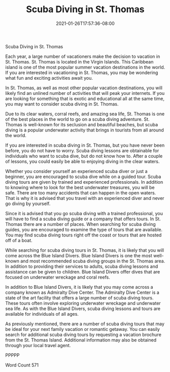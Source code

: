 ﻿---
title: "Scuba Diving in St. Thomas"
date: 2021-01-26T17:57:36-08:00
description: "St. Thomas Vacations Tips for Web Success"
featured_image: "/images/St. Thomas Vacations.jpg"
tags: ["St. Thomas Vacations"]
---

Scuba Diving in St. Thomas

Each year, a large number of vacationers make the decision to vacation in St. Thomas.  St. Thomas is located in the Virgin Islands. This Caribbean island is one of the most popular summer vacation destinations in the world. If you are interested in vacationing in St. Thomas, you may be wondering what fun and exciting activities await you.

In St. Thomas, as well as most other popular vacation destinations, you will likely find an unlined number of activities that will peak your internets.  If you are looking for something that is exotic and educational all at the same time, you may want to consider scuba diving in St. Thomas.

Due to its clear waters, corral reefs, and amazing sea life, St. Thomas is one of the best places in the world to go on a scuba diving adventure. St. Thomas is well-known for its seclusion and beautiful beaches, but scuba diving is a popular underwater activity that brings in tourists from all around the world.  

If you are interested in scuba diving in St. Thomas, but you have never been before, you do not have to worry.  Scuba diving lessons are obtainable for individuals who want to scuba dive, but do not know how to. After a couple of lessons, you could easily be able to enjoying diving in the clear waters.  

Whether you consider yourself an experienced scuba diver or just a beginner, you are encouraged to scuba dive while on a guided tour.  Scuba diving tours are given by trained and experienced professionals.  In addition to knowing where to look for the best underwater treasures, you will be safe. There are too many accidents that can happen in the open waters. That is why it is advised that you travel with an experienced diver and never go diving by yourself.

Since it is advised that you go scuba diving with a trained professional, you will have to find a scuba diving guide or a company that offers tours.  In St. Thomas there are a number of places.  When searching for scuba diving guides, you are encouraged to   examine the type of tours that are available.  You may find scuba diving tours right off the coast or tours that are hosted off of a boat. 

While searching for scuba diving tours in St. Thomas, it is likely that you will come across the Blue Island Divers.  Blue Island Divers is one the most well-known and most recommended scuba diving groups in the St. Thomas area.  In addition to providing their services to adults, scuba diving lessons and assistance can be given to children.   Blue Island Divers offer dives that are focused on underwater wreckage and coral reefs.

In addition to Blue Island Divers, it is likely that you may come across a company known as Admiralty Dive Center.  The Admiralty Dive Center is a state of the art facility that offers a large number of scuba diving tours.  These tours often involve exploring underwater wreckage and underwater sea life. As with the Blue Island Divers, scuba diving lessons and tours are available for individuals of all ages.

As previously mentioned, there are a number of scuba diving tours that may be ideal for your next family vacation or romantic getaway.  You can easily search for additional scuba diving tours by requesting a vacation brochure from the St. Thomas Island.  Additional information may also be obtained through your local travel agent.  

PPPPP

Word Count 571

